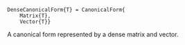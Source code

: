 ```
DenseCanonicalForm{T} = CanonicalForm{
    Matrix{T},
    Vector{T}}
```

A canonical form represented by a dense matrix and vector.

